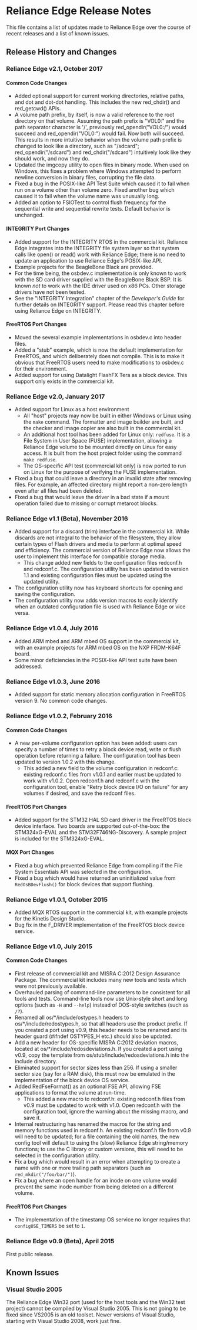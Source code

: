 # Reliance Edge Release Notes

This file contains a list of updates made to Reliance Edge over the course of
recent releases and a list of known issues.

## Release History and Changes

### Reliance Edge v2.1, October 2017

#### Common Code Changes
- Added optional support for current working directories, relative paths, and
  dot and dot-dot handling.  This includes the new red_chdir() and red_getcwd()
  APIs.
- A volume path prefix, by itself, is now a valid reference to the root
  directory on that volume.  Assuming the path prefix is "VOL0:" and the path
  separator character is '/', previously red_opendir("VOL0:/") would succeed and
  red_opendir("VOL0:") would fail.  Now both will succeed.  This results in more
  intuitive behavior when the volume path prefix is changed to look like a
  directory, such as "/sdcard"; red_opendir("/sdcard") and red_chdir("/sdcard")
  intuitively look like they should work, and now they do.
- Updated the imgcopy utility to open files in binary mode.  When used on
  Windows, this fixes a problem where Windows attempted to perform newline
  conversion in binary files, corrupting the file data.
- Fixed a bug in the POSIX-like API Test Suite which caused it to fail when run
  on a volume other than volume zero.  Fixed another bug which caused it to
  fail when the volume name was unusually long.
- Added an option to FSIOTest to control flush frequency for the sequential
  write and sequential rewrite tests.  Default behavior is unchanged.

#### INTEGRITY Port Changes
- Added support for the INTEGRITY RTOS in the commercial kit.  Reliance Edge
  integrates into the INTEGRITY file system layer so that system calls like
  open() or read() work with Reliance Edge; there is no need to update an
  application to use Reliance Edge's POSIX-like API.
- Example projects for the BeagleBone Black are provided.
- For the time being, the osbdev.c implementation is only known to work with
  the SD card driver supplied with the BeagleBone Black BSP.  It is known _not_
  to work with the IDE driver used on x86 PCs.  Other storage drivers have not
  been tested.
- See the "INTEGRITY Integration" chapter of the _Developer's Guide_ for
  further details on INTEGRITY support.  Please read this chapter before using
  Reliance Edge on INTEGRITY.

#### FreeRTOS Port Changes
- Moved the several example implementations in osbdev.c into header files.
- Added a "stub" example, which is now the default implementation for FreeRTOS,
  and which deliberately does not compile.  This is to make it obvious that
  FreeRTOS users need to make modifications to osbdev.c for their environment.
- Added support for using Datalight FlashFX Tera as a block device.  This
  support only exists in the commercial kit.

### Reliance Edge v2.0, January 2017

- Added support for Linux as a host environment
  - All "host" projects may now be built in either Windows or Linux using the
    `make` command.  The formatter and image builder are built, and the checker
    and image copier are also built in the commercial kit.
  - An additional host tool has been added for Linux only: `redfuse`.  It is a
    File System in User Space (FUSE) implementation, allowing a Reliance Edge
    volume to be mounted directly on Linux for easy access.  It is built from
    the host project folder using the command `make redfuse`.
  - The OS-specific API test (commercial kit only) is now ported to run on Linux
    for the purpose of verifying the FUSE implementation.
- Fixed a bug that could leave a directory in an invalid state after removing
  files.  For example, an affected directory might report a non-zero length even
  after all files had been deleted.
- Fixed a bug that would leave the driver in a bad state if a mount operation
  failed due to missing or corrupt metaroot blocks.

### Reliance Edge v1.1 (Beta), November 2016

- Added support for a discard (trim) interface in the commercial kit.  While
  discards are not integral to the behavior of the filesystem, they allow
  certain types of Flash drivers and media to perform at optimal speed and
  efficiency.  The commercial version of Reliance Edge now allows the user to
  implement this interface for compatible storage media.
  - This change added new fields to the configuration files redconf.h and
    redconf.c. The configuration utility has been updated to version 1.1 and
    existing configuration files must be updated using the updated utility.
- The configuration utility now has keyboard shortcuts for opening and saving
  the configuration.
- The configuration utility now adds version macros to easily identify when an
  outdated configuration file is used with Reliance Edge or vice versa.

### Reliance Edge v1.0.4, July 2016

- Added ARM mbed and ARM mbed OS support in the commercial kit, with an example
  projects for ARM mbed OS on the NXP FRDM-K64F board.
- Some minor deficiencies in the POSIX-like API test suite have been addressed.

### Reliance Edge v1.0.3, June 2016

- Added support for static memory allocation configuration in FreeRTOS
  version 9.  No common code changes.

### Reliance Edge v1.0.2, February 2016

#### Common Code Changes
- A new per-volume configuration option has been added: users can specify a
  number of times to retry a block device read, write or flush operation before
  returning a failure.  The configuration tool has been updated to version 1.0.2
  with this change.
  - This added a new field to the volume configuration in redconf.c: existing
    redconf.c files from v1.0.1 and earlier must be updated to work with v1.0.2.
    Open redconf.h and redconf.c with the configuration tool, enable
    "Retry block device I/O on failure" for any volumes if desired, and save the
    redconf files.

#### FreeRTOS Port Changes
- Added support for the STM32 HAL SD card driver in the FreeRTOS block device
  interface.  Two boards are supported out-of-the-box: the STM324xG-EVAL and the
  STM32F746NG-Discovery.  A sample project is included for the STM324xG-EVAL.

#### MQX Port Changes
- Fixed a bug which prevented Reliance Edge from compiling if the File System
  Essentials API was selected in the configuration.
- Fixed a bug which would have returned an uninitialized value from
  `RedOsBDevFlush()` for block devices that support flushing.

### Reliance Edge v1.0.1, October 2015

- Added MQX RTOS support in the commercial kit, with example projects for
  the Kinetis Design Studio.
- Bug fix in the F_DRIVER implementation of the FreeRTOS block device service.

### Reliance Edge v1.0, July 2015

#### Common Code Changes
- First release of commercial kit and MISRA C:2012 Design Assurance Package.
  The commercial kit includes many new tools and tests which were not previously
  available.
- Overhauled parsing of command-line parameters to be consistent for all tools
  and tests.  Command-line tools now use Unix-style short and long options (such
  as `-H` and `--help`) instead of DOS-style switches (such as `/?`).
- Renamed all os/\*/include/ostypes.h headers to os/\*/include/redostypes.h, so
  that all headers use the product prefix.  If you created a port using v0.9,
  this header needs to be renamed and its header guard (#ifndef OSTYPES_H etc.)
  should also be updated.
- Add a new header for OS-specific MISRA C:2012 deviation macros, located at
  os/\*/include/redosdeviations.h.  If you created a port using v0.9, copy the
  template from os/stub/include/redosdeviations.h into the include directory.
- Eliminated support for sector sizes less than 256.  If using a smaller sector
  size (say for a RAM disk), this must now be emulated in the implementation of
  the block device OS service.
- Added RedFseFormat() as an optional FSE API, allowing FSE applications to
  format the volume at run-time.
  - This added a new macro to redconf.h: existing redconf.h files from v0.9 must
    be updated to work with v1.0.  Open redconf.h with the configuration tool,
    ignore the warning about the missing macro, and save it.
- Internal restructuring has renamed the macros for the string and memory
  functions used in redconf.h.  An existing redconf.h file from v0.9 will need
  to be updated; for a file containing the old names, the new config tool will
  default to using the (slow) Reliance Edge string/memory functions; to use the
  C library or custom versions, this will need to be selected in the
  configuration utility.
- Fix a bug which would result in an error when attempting to create a name with
  one or more trailing path separators (such as `red_mkdir("/foo/bar/")`).
- Fix a bug where an open handle for an inode on one volume would prevent the
  same inode number from being deleted on a different volume.

#### FreeRTOS Port Changes

- The implementation of the timestamp OS service no longer requires that
  `configUSE_TIMERS` be set to `1`.

### Reliance Edge v0.9 (Beta), April 2015

First public release.

## Known Issues

### Visual Studio 2005

The Reliance Edge Win32 port (used for the host tools and the Win32 test
project) cannot be compiled by Visual Studio 2005.  This is not going to be
fixed since VS2005 is an old toolset.  Newer versions of Visual Studio, starting
with Visual Studio 2008, work just fine.

